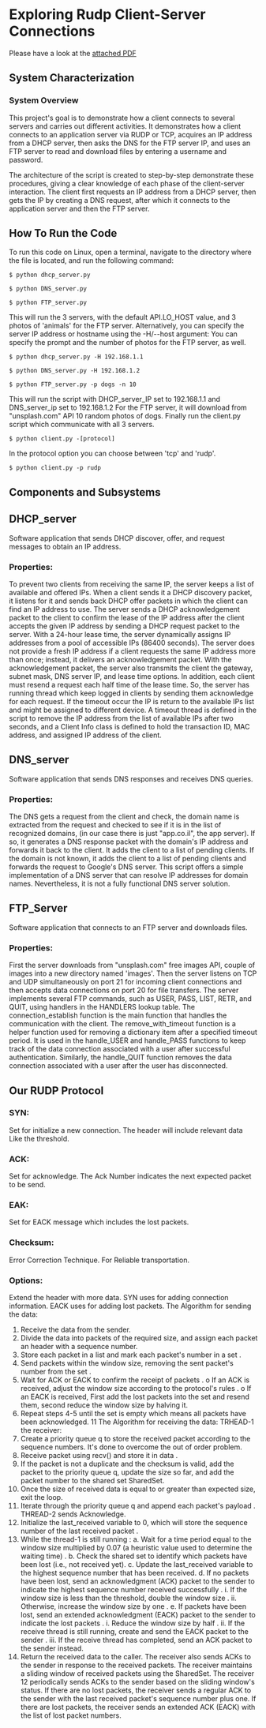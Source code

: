 # Exploring Rudp Client-Server Connections
Please have a look at the [attached PDF](https://github.com/0-mb97/rudp-protocol/blob/main/Exploring%20Client-Server%20Connections.pdf)
## System Characterization
### System Overview

This project's goal is to demonstrate how a client connects to several servers and carries out
different activities. It demonstrates how a client connects to an application server via RUDP
or TCP, acquires an IP address from a DHCP server, then asks the DNS for the FTP server
IP, and uses an FTP server to read and download files by entering a username and
password.

The architecture of the script is created to step-by-step demonstrate these procedures,
giving a clear knowledge of each phase of the client-server interaction. The client first
requests an IP address from a DHCP server, then gets the IP by creating a DNS request,
after which it connects to the application server and then the FTP server.

## How To Run the Code

To run this code on Linux, open a terminal, navigate to the directory where the file is located,
and run the following command:

```$ python dhcp_server.py```

```$ python DNS_server.py```

```$ python FTP_server.py```

This will run the 3 servers, with the default API.LO_HOST value, and 3 photos of 'animals'
for the FTP server.
Alternatively, you can specify the server IP address or hostname using the -H/--host
argument:
You can specify the prompt and the number of photos for the FTP server, as well.

```$ python dhcp_server.py -H 192.168.1.1```

```$ python DNS_server.py -H 192.168.1.2```

```$ python FTP_server.py -p dogs -n 10```

This will run the script with DHCP_server_IP set to 192.168.1.1 and DNS_server_ip set to
192.168.1.2
For the FTP server, it will download from "unsplash.com" API 10 random photos of dogs.
Finally run the client.py script which communicate with all 3 servers.

```$ python client.py -[protocol]```

In the protocol option you can choose between 'tcp' and 'rudp'.

```$ python client.py -p rudp```



## Components and Subsystems
## DHCP_server
Software application that sends DHCP discover, offer, and request messages to obtain an IP
address.
### Properties:
To prevent two clients from receiving the same IP, the server keeps a list of available and
offered IPs. 
When a client sends it a DHCP discovery packet, it listens for it and sends back
DHCP offer packets in which the client can find an IP address to use. 
The server sends a
DHCP acknowledgement packet to the client to confirm the lease of the IP address after the
client accepts the given IP address by sending a DHCP request packet to the server.
With a 24-hour lease time, the server dynamically assigns IP addresses from a pool of
accessible IPs (86400 seconds). The server does not provide a fresh IP address if a client
requests the same IP address more than once; instead, it delivers an acknowledgement
packet. With the acknowledgement packet, the server also transmits the client the gateway,
subnet mask, DNS server IP, and lease time options. In addition, each client must resend a
request each half time of the lease time. So, the server has running thread which keep
logged in clients by sending them acknowledge for each request. If the timeout occur the IP
is return to the available IPs list and might be assigned to different device.
A timeout thread is defined in the script to remove the IP address from the list of available
IPs after two seconds, and a Client Info class is defined to hold the transaction ID, MAC
address, and assigned IP address of the client.


## DNS_server
Software application that sends DNS responses and receives DNS queries.
### Properties:
The DNS gets a request from the client and check, the domain name is extracted from the
request and checked to see if it is in the list of recognized domains, (in our case there is just
"app.co.il", the app server).
If so, it generates a DNS response packet with the domain's IP address and forwards it back
to the client. It adds the client to a list of pending clients.
If the domain is not known, it adds the client to a list of pending clients and forwards the
request to Google's DNS server. This script offers a simple implementation of a DNS server
that can resolve IP addresses for domain names. Nevertheless, it is not a fully functional
DNS server solution. 


## FTP_Server
Software application that connects to an FTP server and downloads files.
### Properties:
First the server downloads from "unsplash.com" free images API, couple of images into a
new directory named 'images'. Then the server listens on TCP and UDP simultaneously on
port 21 for incoming client connections and then accepts data connections on port 20 for file
transfers.
The server implements several FTP commands, such as USER, PASS, LIST, RETR, and
QUIT, using handlers in the HANDLERS lookup table. The connection_establish function is
the main function that handles the communication with the client.
The remove_with_timeout function is a helper function used for removing a dictionary item
after a specified timeout period. It is used in the handle_USER and handle_PASS functions
to keep track of the data connection associated with a user after successful authentication.
Similarly, the handle_QUIT function removes the data connection associated with a user
after the user has disconnected.


## Our RUDP Protocol

### SYN: 
Set for initialize a new connection. The header will include relevant data Like the
threshold.
### ACK: 
Set for acknowledge. The Ack Number indicates the next expected packet to be send.
### EAK: 
Set for EACK message which includes the lost packets.
### Checksum: 
Error Correction Technique. For Reliable transportation.
### Options: 
Extend the header with more data.
SYN uses for adding connection information.
EACK uses for adding lost packets.
The Algorithm for sending the data:
1. Receive the data from the sender.
2. Divide the data into packets of the required size, and assign each packet an header
with a sequence number.
3. Store each packet in a list and mark each packet's number in a set .
4. Send packets within the window size, removing the sent packet's number from the
set .
5. Wait for ACK or EACK to confirm the receipt of packets .
o If an ACK is received, adjust the window size according to the protocol's
rules .
o If an EACK is received, First add the lost packets into the set and resend
them, second reduce the window size by halving it.
6. Repeat steps 4-5 until the set is empty which means all packets have been
acknowledged.
11
The Algorithm for receiving the data:
TRHEAD-1 the receiver:
1. Create a priority queue q to store the received packet according to the sequence
numbers. It's done to overcome the out of order problem.
2. Receive packet using recv() and store it in data .
3. If the packet is not a duplicate and the checksum is valid, add the packet to the
priority queue q, update the size so far, and add the packet number to the shared set
SharedSet.
4. Once the size of received data is equal to or greater than expected size, exit the
loop.
5. Iterate through the priority queue q and append each packet's payload .
THREAD-2 sends Acknowledge.
1. Initialize the last_received variable to 0, which will store the sequence number of the
last received packet .
2. While the thread-1 is still running :
a. Wait for a time period equal to the window size multiplied by 0.07 (a heuristic
value used to determine the waiting time) .
b. Check the shared set to identify which packets have been lost (i.e., not
received yet).
c. Update the last_received variable to the highest sequence number that has
been received.
d. If no packets have been lost, send an acknowledgment (ACK) packet to the
sender to indicate the highest sequence number received successfully .
i. If the window size is less than the threshold, double the window size .
ii. Otherwise, increase the window size by one .
e. If packets have been lost, send an extended acknowledgment (EACK) packet
to the sender to indicate the lost packets .
i. Reduce the window size by half .
ii. If the receive thread is still running, create and send the EACK
packet to the sender .
iii. If the receive thread has completed, send an ACK packet to the
sender instead.
3. Return the received data to the caller.
The receiver also sends ACKs to the sender in response to the received packets. The
receiver maintains a sliding window of received packets using the SharedSet. The receiver
12
periodically sends ACKs to the sender based on the sliding window's status. If there are no
lost packets, the receiver sends a regular ACK to the sender with the last received packet's
sequence number plus one. If there are lost packets, the receiver sends an extended ACK
(EACK) with the list of lost packet numbers.
